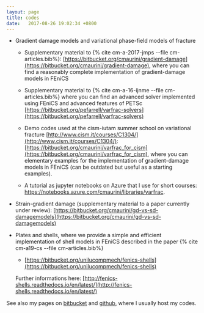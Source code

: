 ```yaml
---
layout: page
title: codes
date:   2017-08-26 19:02:34 +0800
---
```

- Gradient damage models and variational phase-field models of fracture

    - Supplementary material to {% cite cm-a-2017-jmps --file cm-articles.bib%}:
        [https://bitbucket.org/cmaurini/gradient-damage](https://bitbucket.org/cmaurini/gradient-damage),
      where  you can find  a reasonably complete implementation of gradient-damage models in FEniCS

    - Supplementary material to {% cite cm-a-16-ijnme --file cm-articles.bib%} where you can find an advanced solver implemented using FEniCS and advanced features of PETSc [https://bitbucket.org/pefarrell/varfrac-solvers](https://bitbucket.org/pefarrell/varfrac-solvers)

    - Demo codes used at the cism-iutam summer school on variational fracture [http://www.cism.it/courses/C1304/](http://www.cism.it/courses/C1304/):
        [https://bitbucket.org/cmaurini/varfrac_for_cism](https://bitbucket.org/cmaurini/varfrac_for_cism),
      where you can elementary examples for the implementation of gradient-damage models in FEniCS (can be outdated but useful as a starting examples).

    - A tutorial as jupyter notebooks on Azure that I use for short courses: https://notebooks.azure.com/cmaurini/libraries/varfrac.

- Strain-gradient damage (supplementary material to a paper currently under review): [https://bitbucket.org/cmaurini/gd-vs-sd-damagemodels](https://bitbucket.org/cmaurini/gd-vs-sd-damagemodels)

- Plates and shells, where we provide a simple and efficient implementation of shell models in FEniCS described in the paper {% cite cm-a19-cs --file cm-articles.bib%}

    - [https://bitbucket.org/unilucompmech/fenics-shells](https://bitbucket.org/unilucompmech/fenics-shells)

  Further informations here: [http://fenics-shells.readthedocs.io/en/latest/](http://fenics-shells.readthedocs.io/en/latest/)

See also my pages on [bitbucket](https://bitbucket.org/cmaurini/) and [github](https://github.com/cmaurini), where I usually host my codes.